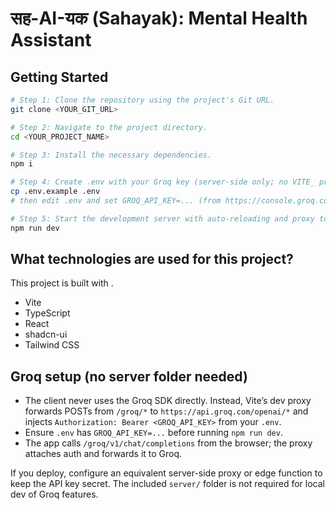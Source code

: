 # सह-AI-यक (Sahayak): Mental Health Assistant

## Getting Started


```sh
# Step 1: Clone the repository using the project's Git URL.
git clone <YOUR_GIT_URL>

# Step 2: Navigate to the project directory.
cd <YOUR_PROJECT_NAME>

# Step 3: Install the necessary dependencies.
npm i

# Step 4: Create .env with your Groq key (server-side only; no VITE_ prefix)
cp .env.example .env
# then edit .env and set GROQ_API_KEY=... (from https://console.groq.com/keys)

# Step 5: Start the development server with auto-reloading and proxy to Groq.
npm run dev
```

## What technologies are used for this project?

This project is built with .

- Vite
- TypeScript
- React
- shadcn-ui
- Tailwind CSS

## Groq setup (no server folder needed)

- The client never uses the Groq SDK directly. Instead, Vite’s dev proxy forwards POSTs from `/groq/*` to `https://api.groq.com/openai/*` and injects `Authorization: Bearer <GROQ_API_KEY>` from your `.env`.
- Ensure `.env` has `GROQ_API_KEY=...` before running `npm run dev`.
- The app calls `/groq/v1/chat/completions` from the browser; the proxy attaches auth and forwards it to Groq.

If you deploy, configure an equivalent server-side proxy or edge function to keep the API key secret. The included `server/` folder is not required for local dev of Groq features.
